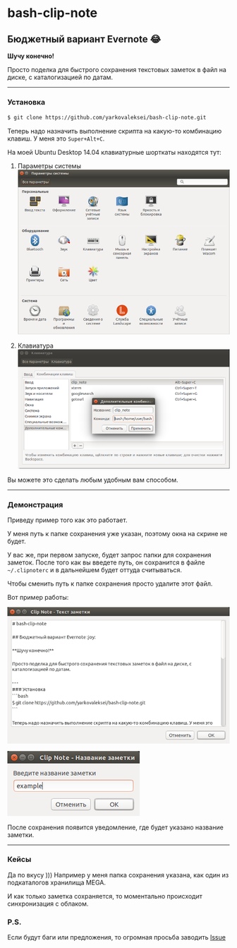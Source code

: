 # bash-clip-note

## Бюджетный вариант Evernote :joy:

**Шучу конечно!** 

Просто поделка для быстрого сохранения текстовых заметок в файл на диске, с каталогизацией по датам.

- - -
### Установка
```bash
$ git clone https://github.com/yarkovaleksei/bash-clip-note.git
```

Теперь надо назначить выполнение скрипта на какую-то комбинацию клавиш. У меня это `Super+Alt+C`.

На моей Ubuntu Desktop 14.04 клавиатурные шорткаты находятся тут: 

1. Параметры системы
![Параметры системы)](/screenshots/options.png)

2. Клавиатура
![Клавиатура)](/screenshots/command.png)

Вы можете это сделать любым удобным вам способом.

- - -
### Демонстрация

Приведу пример того как это работает.

У меня путь к папке сохранения уже указан, поэтому окна на скрине не будет.

У вас же, при первом запуске, будет запрос папки для сохранения заметок. После того как вы введете путь, он сохранится в файле `~/.clipnoterc` и в дальнейшем будет оттуда считываться.

Чтобы сменить путь к папке сохранения просто удалите этот файл.

Вот пример работы:

![](/demo/screen1.png)

![](/demo/screen2.png)

После сохранения появится уведомление, где будет указано название заметки.

- - -
### Кейсы

Да по вкусу ))) Например у меня папка сохранения указана, как один из подкаталогов хранилища MEGA.

И как только заметка сохраняется, то моментально происходит синхронизация с облаком.

### P.S.

Если будут баги или предложения, то огромная просьба заводить [Issue](https://github.com/yarkovaleksei/bash-clip-note/issues)